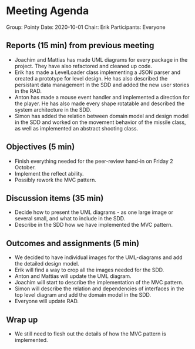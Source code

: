 # Meeting Agenda

Group: Pointy
Date: 2020-10-01
Chair: Erik
Participants: Everyone

## Reports (15 min) from previous meeting
- Joachim and Mattias has made UML diagrams for every package in the project. They have also refactored and cleaned up code.
- Erik has made a LevelLoader class implementing a JSON parser and created a prototype for level design. He has also described the persistant data management in the SDD and added the new user stories in the RAD.
- Anton has made a mouse event handler and implemented a direction for the player. He has also made every shape rotatable and described the system architecture in the SDD.
- Simon has added the relation between domain model and design model in the SDD and worked on the movement behavior of the missile class, as well as implemented an abstract shooting class.

## Objectives (5 min) 

- Finish everything needed for the peer-review hand-in on Friday 2 October.
- Implement the reflect ability.
- Possibly rework the MVC pattern.


## Discussion items (35 min)

- Decide how to present the UML diagrams - as one large image or several small, and what to include in the SDD.
- Describe in the SDD how we have implemented the MVC pattern.


## Outcomes and assignments (5 min)
- We decided to have individual images for the UML-diagrams and add the detailed design model.
- Erik will find a way to crop all the images needed for the SDD.
- Anton and Mattias will update the UML diagram.
- Joachim will start to describe the implementation of the MVC pattern.
- Simon will describe the relation and dependencies of interfaces in the top level diagram and add the domain model in the SDD.
- Everyone will update RAD. 



## Wrap up

- We still need to flesh out the details of how the MVC pattern is implemented.
